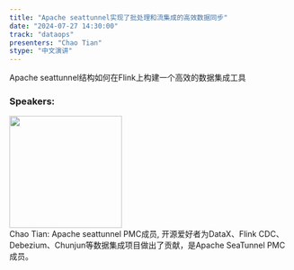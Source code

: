 ```yaml
---
title: "Apache seattunnel实现了批处理和流集成的高效数据同步"
date: "2024-07-27 14:30:00" 
track: "dataops"
presenters: "Chao Tian"
stype: "中文演讲"
---
```

Apache seattunnel结构如何在Flink上构建一个高效的数据集成工具
 ### Speakers: 
 <img src="https://sessionize.com/image/d166-400o400o1-3EFYgHzwWFwVBqocVm6QHr.jpg" width="200" /><br>Chao Tian: Apache seattunnel PMC成员, 开源爱好者为DataX、Flink CDC、Debezium、Chunjun等数据集成项目做出了贡献，是Apache SeaTunnel PMC成员。
 <br><br>